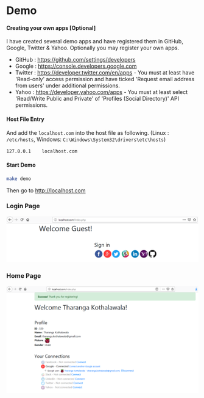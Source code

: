 # Demo

#### Creating your own apps [Optional]

I have created several demo apps and have registered them in GitHub, Google, Twitter & Yahoo.
Optionally you may register your own apps.

* GitHub : https://github.com/settings/developers
* Google : https://console.developers.google.com
* Twitter : https://developer.twitter.com/en/apps - You must at least have 'Read-only' access permission and have ticked 'Request email address from users' under additional permissions.
* Yahoo : https://developer.yahoo.com/apps - You must at least select 'Read/Write Public and Private' of 'Profiles (Social Directory)' API permissions.

#### Host File Entry

And add the `localhost.com` into the host file as following. (Linux : `/etc/hosts`, Windows: `C:\Windows\System32\drivers\etc\hosts`)

```bash
127.0.0.1    localhost.com
```

#### Start Demo
```bash
make demo
```

Then go to http://localhost.com

### Login Page

![](images/demo_before_login.PNG?raw=true)

### Home Page

![](images/demo_after_login.PNG?raw=true)
